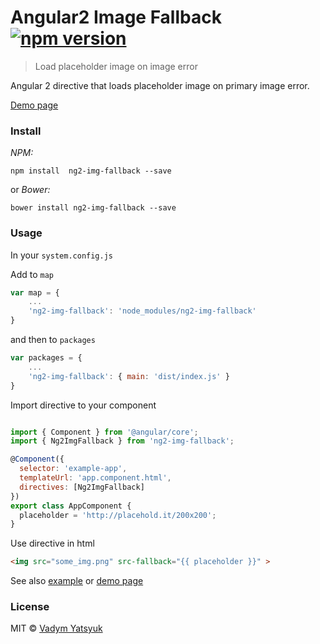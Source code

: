 # Angular2 Image Fallback [![npm version](https://badge.fury.io/js/ng2-img-fallback.svg)](https://badge.fury.io/js/ng2-img-fallback)

> Load placeholder image on image error

Angular 2 directive that loads placeholder image on primary image error.

[Demo page](https://vadimdez.github.io/ng2-img-fallback/)

### Install

*NPM:*

```
npm install  ng2-img-fallback --save
```
or *Bower:*

```
bower install ng2-img-fallback --save
```

### Usage

In your ```system.config.js```

Add to ```map```

```js
var map = {
    ...
    'ng2-img-fallback': 'node_modules/ng2-img-fallback'
}
```

and then to ```packages```

```js
var packages = {
    ...
    'ng2-img-fallback': { main: 'dist/index.js' }
}
```

Import directive to your component

```js

import { Component } from '@angular/core';
import { Ng2ImgFallback } from 'ng2-img-fallback';

@Component({
  selector: 'example-app',
  templateUrl: 'app.component.html',
  directives: [Ng2ImgFallback]
})
export class AppComponent {
  placeholder = 'http://placehold.it/200x200';
}

```

Use directive in html

```html
<img src="some_img.png" src-fallback="{{ placeholder }}" >
```

See also [example](https://github.com/VadimDez/ng2-img-fallback/tree/master/example) or [demo page](https://vadimdez.github.io/ng2-img-fallback/)

### License

MIT © [Vadym Yatsyuk](https://github.com/vadimdez)

